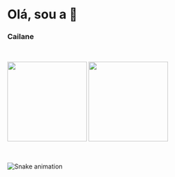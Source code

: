 # Olá, sou a 👋 
### Cailane

&nbsp;


<div>
<a href="https://github.com/cailaneg"></a>
<img height="180em" src="https://github-readme-stats.vercel.app/api/top-langs/?username=cailaneg&layout=compact&langs_count=7&theme=dark"/>
<img height="180em" src="https://github-readme-stats.vercel.app/api?username=cailaneg&show_icons=true&theme=dark&include_all_commits=true&count_private=true"/>
</div>
  
&nbsp;
    
![Snake animation](https://github.com/cailaneg/cailaneg/blob/output/github-contribution-grid-snake.svg)
